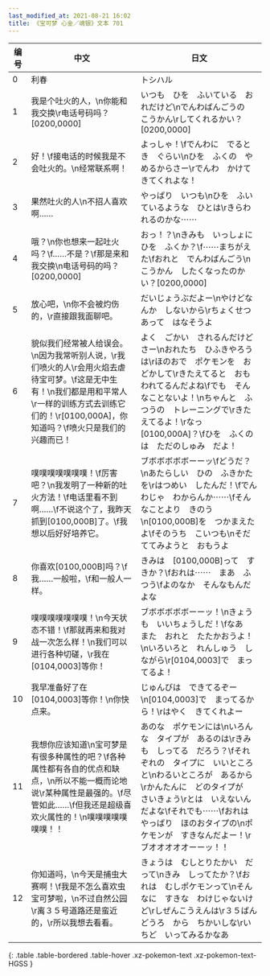 ```yaml
---
last_modified_at: 2021-08-21 16:02
title: 《宝可梦 心金／魂银》文本 701
---
```

| 编号 | 中文 | 日文 |
| ---- | ---- | ---- |
| 0 | 利春 | トシハル |
| 1 | 我是个吐火的人，\n你能和我交换\r电话号码吗？[0200,0000] | いつも　ひを　ふいている　おれだけど\nでんわばんごうの　こうかん\rしてくれるかい？[0200,0000] |
| 2 | 好！\f接电话的时候我是不会吐火的。\n经常联系啊！ | よっしゃ！\fでんわに　でるとき　ぐらい\nひを　ふくの　やめるからさー\rでんわ　かけてきてくれよな！ |
| 3 | 果然吐火的人\n不招人喜欢啊…… | やっぱり　いつも\nひを　ふいているような　ひとは\rきらわれるのかな⋯⋯ |
| 4 | 哦？\n你也想来一起吐火吗？\f……不是？\f那是来和我交换\n电话号码的吗？[0200,0000] | おっ！？\nきみも　いっしょに　ひを　ふくか？\f⋯⋯まちがえた\fおれと　でんわばんごう\nこうかん　したくなったのかい？[0200,0000] |
| 5 | 放心吧，\n你不会被灼伤的，\r直接跟我面聊吧。 | だいじょうぶだよー\nやけどなんか　しないから\rちょくせつ　あって　はなそうよ |
| 6 | 貌似我们经常被人给误会。\n因为我常听别人说，\r我们喷火的人\r会用火焰去虐待宝可梦。\f这是无中生有！\n我们都是用和平常人\r一样的训练方式去训练它们的！\r[0100,000A]，你知道吗？\f喷火只是我们的兴趣而已！ | よく　ごかい　されるんだけどさー\nおれたち　ひふきやろうは\rほのおで　ポケモンを　おどかして\rきたえてると　おもわれてるんだよね\fでも　そんなことないよ！\nちゃんと　ふつうの　トレーニングで\rきたえてるよ！\rなっ　[0100,000A]？\fひを　ふくのは　ただのしゅみ　だよ！ |
| 7 | 噗噗噗噗噗噗噗！\f厉害吧？\n我发明了一种新的吐火方法！\f电话里看不到啊……\f不说这个了，我昨天抓到[0100,000B]了。\f我想以后好好培养它。 | ブボボボボボーーッ\fどうだ？\nあたらしい　ひの　ふきかたを\rはつめい　したんだ！\fでんわじゃ　わからんか⋯⋯\fそんなことより　きのう\n[0100,000B]を　つかまえたよ\fそのうち　こいつも\nそだててみようと　おもうよ |
| 8 | 你喜欢[0100,000B]吗？\f我……一般啦，\f和一般人一样。 | きみは　[0100,000B]って　すきか？\fおれは⋯⋯　まあ　ふつう\fよのなか　そんなもんだよな |
| 9 | 噗噗噗噗噗噗噗！\n今天状态不错！\f那就再来和我对战一次怎么样！\n我们可以进行各种切磋，\r我在[0104,0003]等你！ | ブボボボボボーーッ！\nきょうも　いいちょうしだ！\fなあ　また　おれと　たたかおうよ！\nいろいろと　れんしゅう　しながら\r[0104,0003]で　まってるよ！ |
| 10 | 我早准备好了在[0104,0003]等你！\n你快点来。 | じゅんびは　できてるぞー\n[0104,0003]で　まってるから！\rはやく　きてくれよー |
| 11 | 我想你应该知道\n宝可梦是有很多种属性的吧？\f各种属性都有各自的优点和缺点，\n所以不能一概而论地说\r某种属性是最强的。\f尽管如此……\f但我还是超级喜欢火属性的！\n噗噗噗噗噗噗噗！！ | あのな　ポケモンには\nいろんな　タイプが　あるのは\rきみも　しってる　だろう？\fそれぞれの　タイプに　いいところと\nわるいところが　あるから\rかんたんに　どのタイプが　さいきょう\rとは　いえないんだよな\fそれでも⋯⋯\fおれは　やっぱり　ほのおタイプの\nポケモンが　すきなんだよー！\rブオオオオオーーッ！！ |
| 12 | 你知道吗，\n今天是捕虫大赛啊！\f我是不怎么喜欢虫宝可梦啦，\n不过自然公园\r离３５号道路还是蛮近的，\r所以我想去看看。 | きょうは　むしとりたかい　だって\nきみ　しってたか？\fおれは　むしポケモンって\nそんなに　すきな　わけじゃないけど\rしぜんこうえんは\r３５ばんどうろ　から　ちかいしな\rいちど　いってみるかなあ |
{: .table .table-bordered .table-hover .xz-pokemon-text .xz-pokemon-text-HGSS }